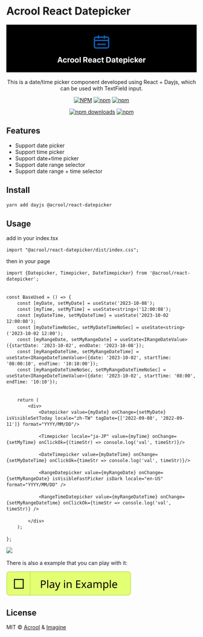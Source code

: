 # Acrool React Datepicker

<a href="https://acrool-react-datepicker.pages.dev/" title="Acrool React datepicker - This is a date/time picker component developed using React + Dayjs, which can be used with TextField input.">
    <img src="https://raw.githubusercontent.com/acrool/acrool-react-datepicker/main/example/public/og.webp" alt="Acrool React Datepicker Logo"/>
</a>

<p align="center">
    This is a date/time picker component developed using React + Dayjs, which can be used with TextField input.
</p>

<div align="center">

[![NPM](https://img.shields.io/npm/v/@acrool/react-datepicker.svg?style=for-the-badge)](https://www.npmjs.com/package/@acrool/react-datepicker)
[![npm](https://img.shields.io/bundlejs/size/@acrool/react-datepicker?style=for-the-badge)](https://github.com/acrool/@acrool/react-datepicker/blob/main/LICENSE)
[![npm](https://img.shields.io/npm/l/@acrool/react-datepicker?style=for-the-badge)](https://github.com/acrool/react-datepicker/blob/main/LICENSE)

[![npm downloads](https://img.shields.io/npm/dm/@acrool/react-datepicker.svg?style=for-the-badge)](https://www.npmjs.com/package/@acrool/react-datepicker)
[![npm](https://img.shields.io/npm/dt/@acrool/react-datepicker.svg?style=for-the-badge)](https://www.npmjs.com/package/@acrool/react-datepicker)

</div>



## Features

- Support date picker
- Support time picker
- Support date+time picker
- Support date range selector
- Support date range + time selector

## Install

```bash
yarn add dayjs @acrool/react-datepicker
```

## Usage

add in your index.tsx
```tst
import "@acrool/react-datepicker/dist/index.css";
```

then in your page
```tsx
import {Datepicker, Timepicker, DateTimepicker} from '@acrool/react-datepicker';


const BaseUsed = () => {
    const [myDate, setMyDate] = useState('2023-10-08');
    const [myTime, setMyTime] = useState<string>('12:00:08');
    const [myDateTime, setMyDateTime] = useState('2023-10-02 12:00:08');
    const [myDateTimeNoSec, setMyDateTimeNoSec] = useState<string>('2023-10-02 12:00');
    const [myRangeDate, setMyRangeDate] = useState<IRangeDateValue>({startDate: '2023-10-02', endDate: '2023-10-08'});
    const [myRangeDateTime, setMyRangeDateTime] = useState<IRangeDateTimeValue>({date: '2023-10-02', startTime: '08:00:10', endTime: '10:10:00'});
    const [myRangeDateTimeNoSec, setMyRangeDateTimeNoSec] = useState<IRangeDateTimeValue>({date: '2023-10-02', startTime: '08:00', endTime: '10:10'});

    
    return (
        <div>
            <Datepicker value={myDate} onChange={setMyDate} isVisibleSetToday locale="zh-TW" tagDate={['2022-09-08', '2022-09-11']} format="YYYY/MM/DD"/>

            <Timepicker locale="ja-JP" value={myTime} onChange={setMyTime} onClickOk={(timeStr) => console.log('val', timeStr)}/>

            <DateTimepicker value={myDateTime} onChange={setMyDateTime} onClickOk={timeStr => console.log('val', timeStr)}/>

            <RangeDatepicker value={myRangeDate} onChange={setMyRangeDate} isVisibleFastPicker isDark locale="en-US" format="YYYY/MM/DD" />
            
            <RangeTimeDatepicker value={myRangeDateTime} onChange={setMyRangeDateTime} onClickOk={timeStr => console.log('val', timeStr)} />
            
        </div>
    );

};
```


<img src="https://acrool-react-datepicker.pages.dev/preview.webp" width="500"/>



There is also a example that you can play with it:

[![Play react-editext-example](https://raw.githubusercontent.com/acrool/acrool-react-datepicker/main/play-in-example-button.svg)](https://acrool-react-datepicker.pages.dev)


## License

MIT © [Acrool](https://github.com/acrool) & [Imagine](https://github.com/imagine10255)
